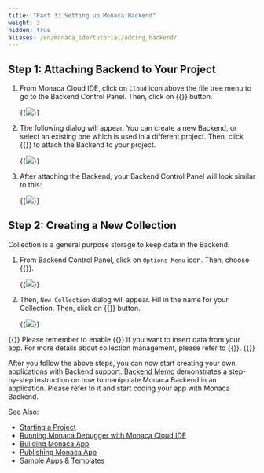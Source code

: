 ```yaml
---
title: "Part 3: Setting up Monaca Backend"
weight: 3
hidden: true
aliases: /en/monaca_ide/tutorial/adding_backend/
---
```


## Step 1: Attaching Backend to Your Project

1.  From Monaca Cloud IDE, click on `Cloud` icon above the file tree menu
    to go to the Backend Control Panel. Then, click on {{<guilabel name="Start Using Backend">}}
    button.

    {{<img src="/images/monaca_ide/tutorial/adding_backend/3.png">}}

2.  The following dialog will appear. You can create a new Backend, or
    select an existing one which is used in a different project. Then,
    click {{<guilabel name="Apply">}} to attach the Backend to your project.

    {{<img src="/images/monaca_ide/tutorial/adding_backend/4.png">}}

3.  After attaching the Backend, your Backend Control Panel will look similar to this:

    {{<img src="/images/monaca_ide/tutorial/adding_backend/5.png">}}

## Step 2: Creating a New Collection

Collection is a general purpose storage to keep data in the Backend.

1.  From Backend Control Panel, click on `Options Menu` icon. Then, choose
    {{<guilabel name="New Collection...">}}.

    {{<img src="/images/monaca_ide/tutorial/adding_backend/6.png">}}

2.  Then, `New Collection` dialog will appear. Fill in the name for your
    Collection. Then, click on {{<guilabel name="Add">}} button.

    {{<img src="/images/monaca_ide/tutorial/adding_backend/7.png">}}

{{<note>}}
    Please remember to enable {{<guilabel name="Allow JavaScript API to insert data">}} if you want to insert data from your app. For more details about collection management, please refer to {{<link href="/en/products_guide/backend/control_operations/#collection-management" title="Collection Management">}}.
{{</note>}}

After you follow the above steps, you can now start creating your own
applications with Backend support. [Backend Memo](/en/sampleapp/samples/backend_memo) demonstrates
a step-by-step instruction on how to manipulate Monaca Backend in an
application. Please refer to it and start coding your app with Monaca
Backend.

See Also:

- [Starting a Project](../starting_project/)
- [Running Monaca Debugger with Monaca Cloud IDE](../testing_debugging/)
- [Building Monaca App](../building_app/)
- [Publishing Monaca App](../publishing_app/)
- [Sample Apps & Templates](/en/sampleapp/samples)
